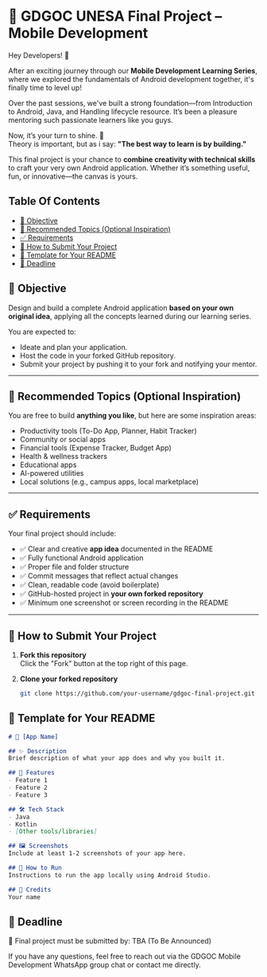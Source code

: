 # 📱 GDGOC UNESA Final Project – Mobile Development

Hey Developers! 👋

After an exciting journey through our **Mobile Development Learning Series**, where we explored the fundamentals of Android development together, it's finally time to level up!

Over the past sessions, we've built a strong foundation—from Introduction to Android, Java, and Handling lifecycle resource. It’s been a pleasure mentoring such passionate learners like you guys.

Now, it’s your turn to shine. 🚀  
Theory is important, but as i say: **"The best way to learn is by building."**

This final project is your chance to **combine creativity with technical skills** to craft your very own Android application. Whether it’s something useful, fun, or innovative—the canvas is yours.

## Table Of Contents
- [🎯 Objective](#-objective)
- [🧠 Recommended Topics (Optional Inspiration)](#-recommended-topics-optional-inspiration)
- [✅ Requirements](#-requirements)
- [🚀 How to Submit Your Project](#-how-to-submit-your-project)
- [🧾 Template for Your README](#-template-for-your-readme)
- [📅 Deadline](#-deadline)

## 🎯 Objective

Design and build a complete Android application **based on your own original idea**, applying all the concepts learned during our learning series.

You are expected to:
- Ideate and plan your application.
- Host the code in your forked GitHub repository.
- Submit your project by pushing it to your fork and notifying your mentor.

---

## 🧠 Recommended Topics (Optional Inspiration)

You are free to build **anything you like**, but here are some inspiration areas:
- Productivity tools (To-Do App, Planner, Habit Tracker)
- Community or social apps
- Financial tools (Expense Tracker, Budget App)
- Health & wellness trackers
- Educational apps
- AI-powered utilities
- Local solutions (e.g., campus apps, local marketplace)

---

## ✅ Requirements

Your final project should include:

- ✅ Clear and creative **app idea** documented in the README
- ✅ Fully functional Android application
- ✅ Proper file and folder structure
- ✅ Commit messages that reflect actual changes
- ✅ Clean, readable code (avoid boilerplate)
- ✅ GitHub-hosted project in **your own forked repository**
- ✅ Minimum one screenshot or screen recording in the README

---

## 🚀 How to Submit Your Project

1. **Fork this repository**  
   Click the "Fork" button at the top right of this page.

2. **Clone your forked repository**  
   ```bash
   git clone https://github.com/your-username/gdgoc-final-project.git
   ```

## 🧾 Template for Your README
```markdown
# 📱 [App Name]

## ✨ Description
Brief description of what your app does and why you built it.

## 🚀 Features
- Feature 1
- Feature 2
- Feature 3

## 🛠️ Tech Stack
- Java
- Kotlin
- [Other tools/libraries]

## 🖼️ Screenshots
Include at least 1-2 screenshots of your app here.

## 🧪 How to Run
Instructions to run the app locally using Android Studio.

## 🧠 Credits
Your name

```

## 📅 Deadline

📌 Final project must be submitted by: TBA (To Be Announced)


If you have any questions, feel free to reach out via the GDGOC Mobile Development WhatsApp group chat or contact me directly.